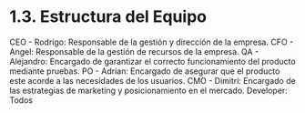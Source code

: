 # 1.3. Estructura del Equipo

CEO - Rodrigo: Responsable de la gestión y dirección de la empresa.
CFO - Angel: Responsable de la gestión de recursos de la empresa.
QA - Alejandro: Encargado de garantizar el correcto funcionamiento del producto mediante pruebas.
PO - Adrian: Encargado de asegurar que el producto este acorde a las necesidades de los usuarios.
CMO - Dimitri: Encargado de las estrategias de marketing y posicionamiento en el mercado.
Developer: Todos